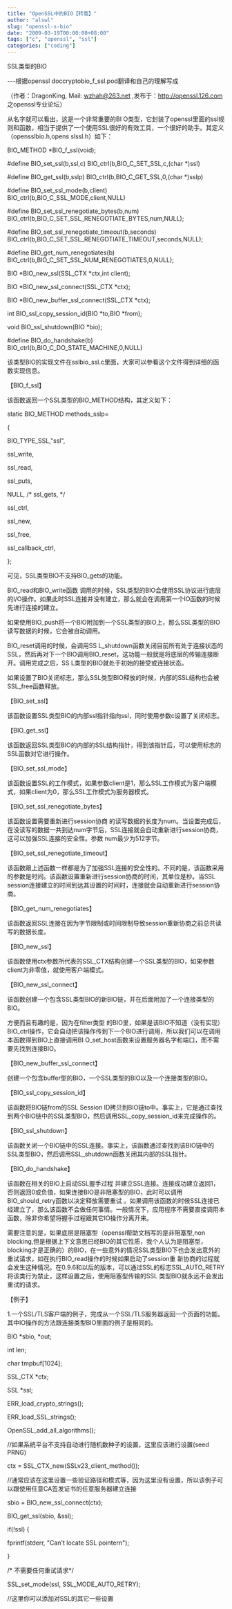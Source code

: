 ```yaml
---
title: "OpenSSL中的BIO【转载】"
author: "alswl"
slug: "openssl-s-bio"
date: "2009-03-19T00:00:00+08:00"
tags: ["c", "openssl", "ssl"]
categories: ["coding"]
---
```


SSL类型的BIO

 ---根据openssl
doccryptobio_f_ssl.pod翻译和自己的理解写成



 （作者：DragonKing,
Mail: wzhah@263.net ,发布于：http://openssl.126.com 之openssl专业论坛）



 从名字就可以看出，这是一个非常重要的BI
O类型，它封装了openssl里面的ssl规则和函数，相当于提供了一个使用SSL很好的有效工具，一个很好的助手。其定义（opensslbio.h,opens
slssl.h）如下：




BIO_METHOD *BIO_f_ssl(void);


#define BIO_set_ssl(b,ssl,c) BIO_ctrl(b,BIO_C_SET_SSL,c,(char *)ssl)


#define BIO_get_ssl(b,sslp) BIO_ctrl(b,BIO_C_GET_SSL,0,(char *)sslp)


#define BIO_set_ssl_mode(b,client) BIO_ctrl(b,BIO_C_SSL_MODE,client,NULL)


#define BIO_set_ssl_renegotiate_bytes(b,num)
BIO_ctrl(b,BIO_C_SET_SSL_RENEGOTIATE_BYTES,num,NULL);


#define BIO_set_ssl_renegotiate_timeout(b,seconds)
BIO_ctrl(b,BIO_C_SET_SSL_RENEGOTIATE_TIMEOUT,seconds,NULL);


#define BIO_get_num_renegotiates(b)
BIO_ctrl(b,BIO_C_SET_SSL_NUM_RENEGOTIATES,0,NULL);


BIO *BIO_new_ssl(SSL_CTX *ctx,int client);


BIO *BIO_new_ssl_connect(SSL_CTX *ctx);


BIO *BIO_new_buffer_ssl_connect(SSL_CTX *ctx);


int BIO_ssl_copy_session_id(BIO *to,BIO *from);


void BIO_ssl_shutdown(BIO *bio);


#define BIO_do_handshake(b) BIO_ctrl(b,BIO_C_DO_STATE_MACHINE,0,NULL)


该类型BIO的实现文件在sslbio_ssl.c里面，大家可以参看这个文件得到详细的函数实现信息。

 【BIO_f_ssl】


该函数返回一个SSL类型的BIO_METHOD结构，其定义如下：

 static BIO_METHOD
methods_sslp=

 {


BIO_TYPE_SSL,"ssl",


ssl_write,


ssl_read,


ssl_puts,


NULL, /* ssl_gets, */


ssl_ctrl,


ssl_new,


ssl_free,


ssl_callback_ctrl,


};


可见，SSL类型BIO不支持BIO_gets的功能。

 BIO_read和BIO_write函数
调用的时候，SSL类型的BIO会使用SSL协议进行底层的I/O操作。如果此时SSL连接并没有建立，那么就会在调用第一个IO函数的时候先进行连接的建立。


如果使用BIO_push将一个BIO附加到一个SSL类型的BIO上，那么SSL类型的BIO读写数据的时候，它会被自动调用。

 BIO_reset调用的时候，会调用SS
L_shutdown函数关闭目前所有处于连接状态的SSL，然后再对下一个BIO调用BIO_reset，这功能一般就是将底层的传输连接断开。调用完成之后，SS
L类型的BIO就处于初始的接受或连接状态。


如果设置了BIO关闭标志，那么SSL类型BIO释放的时候，内部的SSL结构也会被SSL_free函数释放。

 【BIO_set_ssl】


该函数设置SSL类型BIO的内部ssl指针指向ssl，同时使用参数c设置了关闭标志。

 【BIO_get_ssl】


该函数返回SSL类型BIO的内部的SSL结构指针，得到该指针后，可以使用标志的SSL函数对它进行操作。

 【BIO_set_ssl_mode】


该函数设置SSL的工作模式，如果参数client是1，那么SSL工作模式为客户端模式，如果client为0，那么SSL工作模式为服务器模式。


【BIO_set_ssl_renegotiate_bytes】

 该函数设置需要重新进行session协商
的读写数据的长度为num。当设置完成后，在没读写的数据一共到达num字节后，SSL连接就会自动重新进行session协商，这可以加强SSL连接的安全性。参数
num最少为512字节。


【BIO_set_ssl_renegotiate_timeout】


该函数跟上述函数一样都是为了加强SSL连接的安全性的。不同的是，该函数采用的参数是时间。该函数设置重新进行session协商的时间，其单位是秒。当SSL
session连接建立的时间到达其设置的时间时，连接就会自动重新进行session协商。


【BIO_get_num_renegotiates】


该函数返回SSL连接在因为字节限制或时间限制导致session重新协商之前总共读写的数据长度。

 【BIO_new_ssl】


该函数使用ctx参数所代表的SSL_CTX结构创建一个SSL类型的BIO，如果参数client为非零值，就使用客户端模式。


【BIO_new_ssl_connect】


该函数创建一个包含SSL类型BIO的新BIO链，并在后面附加了一个连接类型的BIO。

 方便而且有趣的是，因为在filter类型
的BIO里，如果是该BIO不知道（没有实现）BIO_ctrl操作，它会自动把该操作传到下一个BIO进行调用，所以我们可以在调用本函数得到BIO上直接调用BI
O_set_host函数来设置服务器名字和端口，而不需要先找到连接BIO。


【BIO_new_buffer_ssl_connect】


创建一个包含buffer型的BIO，一个SSL类型的BIO以及一个连接类型的BIO。


【BIO_ssl_copy_session_id】

 该函数将BIO链from的SSL
Session
ID拷贝到BIO链to中。事实上，它是通过查找到两个BIO链中的SSL类型BIO，然后调用SSL_copy_session_id来完成操作的。

 【BIO_ssl_shutdown】


该函数关闭一个BIO链中的SSL连接。事实上，该函数通过查找到该BIO链中的SSL类型BIO，然后调用SSL_shutdown函数关闭其内部的SSL指针。

 【BIO_do_handshake】

 该函数在相关的BIO上启动SSL握手过程
并建立SSL连接。连接成功建立返回1，否则返回0或负值，如果连接BIO是非阻塞型的BIO，此时可以调用BIO_should_retry函数以决定释放需要重试
。如果调用该函数的时候SSL连接已经建立了，那么该函数不会做任何事情。一般情况下，应用程序不需要直接调用本函数，除非你希望将握手过程跟其它IO操作分离开来。


需要注意的是，如果底层是阻塞型（openssl帮助文档写的是非阻塞型,non blocking,但是根据上下文意思已经BIO的其它性质，我个人认为是阻塞型，
blocking才是正确的）的BIO，在一些意外的情况SSL类型BIO下也会发出意外的重试请求，如在执行BIO_read操作的时候如果启动了session重
新协商的过程就会发生这种情况。在0.9.6和以后的版本，可以通过SSL的标志SSL_AUTO_RETRY将该类行为禁止，这样设置之后，使用阻塞型传输的SSL
类型BIO就永远不会发出重试的请求。

 【例子】


1.一个SSL/TLS客户端的例子，完成从一个SSL/TLS服务器返回一个页面的功能。其中IO操作的方法跟连接类型BIO里面的例子是相同的。




BIO *sbio, *out;


int len;


char tmpbuf[1024];


SSL_CTX *ctx;


SSL *ssl;




ERR_load_crypto_strings();


ERR_load_SSL_strings();


OpenSSL_add_all_algorithms();




//如果系统平台不支持自动进行随机数种子的设置，这里应该进行设置(seed PRNG)


ctx = SSL_CTX_new(SSLv23_client_method());




//通常应该在这里设置一些验证路径和模式等，因为这里没有设置，所以该例子可以跟使用任意CA签发证书的任意服务器建立连接


sbio = BIO_new_ssl_connect(ctx);




BIO_get_ssl(sbio, &ssl);




if(!ssl) {


fprintf(stderr, "Can't locate SSL pointern");

 }




/* 不需要任何重试请求*/


SSL_set_mode(ssl, SSL_MODE_AUTO_RETRY);




//这里你可以添加对SSL的其它一些设置


